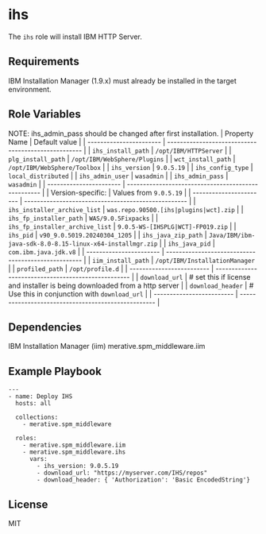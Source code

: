 # ihs

The `ihs` role will install IBM HTTP Server.

## Requirements

IBM Installation Manager (1.9.x) must already be installed in the target environment.

## Role Variables
NOTE: ihs_admin_pass should be changed after first installation.
| Property Name           | Default value                                       |
| ----------------------- | --------------------------------------------------- |
| `ihs_install_path`      | `/opt/IBM/HTTPServer`                               |
| `plg_install_path`      | `/opt/IBM/WebSphere/Plugins`                        |
| `wct_install_path`      | `/opt/IBM/WebSphere/Toolbox`                        |
| `ihs_version`           | `9.0.5.19`                                           |
| `ihs_config_type`       | `local_distributed`                                 |
| `ihs_admin_user`        | `wasadmin`                                          |
| `ihs_admin_pass`        | `wasadmin`                                          |
| ----------------------- | --------------------------------------------------- |
| Version-specific:       | Values from `9.0.5.19`                               |
| ----------------------- | --------------------------------------------------- |
| `ihs_installer_archive_list` | `was.repo.90500.[ihs|plugins|wct].zip`         |
| `ihs_fp_installer_path` | `WAS/9.0.5Fixpacks`                                 |
| `ihs_fp_installer_archive_list` | `9.0.5-WS-[IHSPLG|WCT]-FP019.zip`           |
| `ihs_pid`               | `v90_9.0.5019.20240304_1205`                        |
| `ihs_java_zip_path`     | `Java/IBM/ibm-java-sdk-8.0-8.15-linux-x64-installmgr.zip` |
| `ihs_java_pid`          | `com.ibm.java.jdk.v8`                               |
| ----------------------- | --------------------------------------------------- |
| `iim_install_path`      | `/opt/IBM/InstallationManager`                      |
| `profiled_path`         | `/opt/profile.d`                                    |
| ------------------------- | --------------------------------------------------- |
| `download_url`    | # set this if license and installer is being downloaded from a http server |
| `download_header` | # Use this in conjunction with `download_url`               |
| ------------------------- | --------------------------------------------------- |

## Dependencies

IBM Installation Manager (iim)
merative.spm_middleware.iim

## Example Playbook

```
---
- name: Deploy IHS
  hosts: all

  collections:
    - merative.spm_middleware

  roles:
    - merative.spm_middleware.iim
    - merative.spm_middleware.ihs
      vars:
        - ihs_version: 9.0.5.19
        - download_url: "https://myserver.com/IHS/repos"
        - download_header: { 'Authorization': 'Basic EncodedString'}
```

## License

MIT
